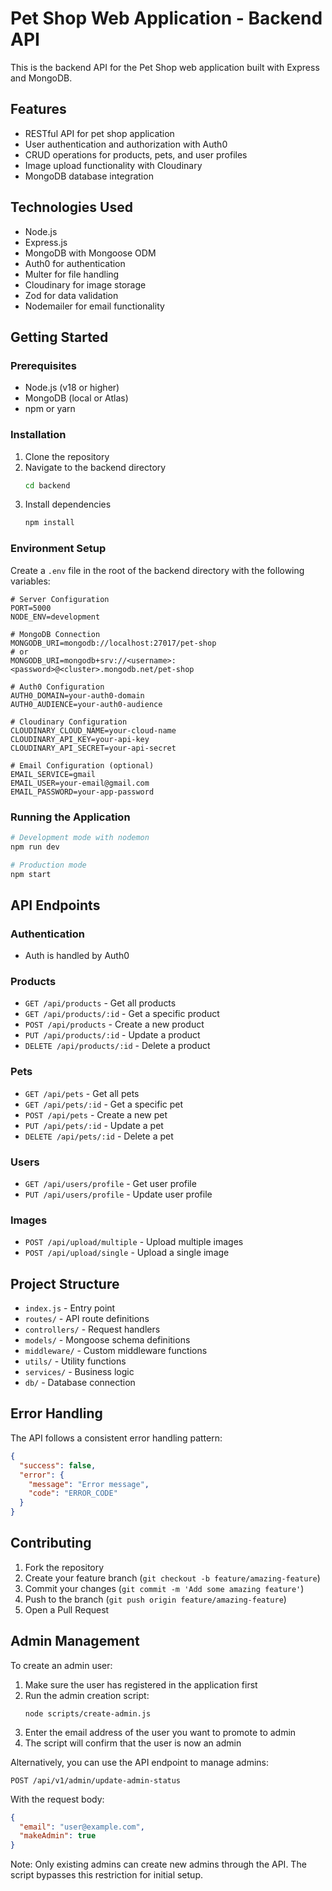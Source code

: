 # Pet Shop Web Application - Backend API

This is the backend API for the Pet Shop web application built with Express and MongoDB.

## Features

- RESTful API for pet shop application
- User authentication and authorization with Auth0
- CRUD operations for products, pets, and user profiles
- Image upload functionality with Cloudinary
- MongoDB database integration

## Technologies Used

- Node.js
- Express.js
- MongoDB with Mongoose ODM
- Auth0 for authentication
- Multer for file handling
- Cloudinary for image storage
- Zod for data validation
- Nodemailer for email functionality

## Getting Started

### Prerequisites

- Node.js (v18 or higher)
- MongoDB (local or Atlas)
- npm or yarn

### Installation

1. Clone the repository
2. Navigate to the backend directory
   ```bash
   cd backend
   ```
3. Install dependencies
   ```bash
   npm install
   ```

### Environment Setup

Create a `.env` file in the root of the backend directory with the following variables:

```
# Server Configuration
PORT=5000
NODE_ENV=development

# MongoDB Connection
MONGODB_URI=mongodb://localhost:27017/pet-shop
# or
MONGODB_URI=mongodb+srv://<username>:<password>@<cluster>.mongodb.net/pet-shop

# Auth0 Configuration
AUTH0_DOMAIN=your-auth0-domain
AUTH0_AUDIENCE=your-auth0-audience

# Cloudinary Configuration
CLOUDINARY_CLOUD_NAME=your-cloud-name
CLOUDINARY_API_KEY=your-api-key
CLOUDINARY_API_SECRET=your-api-secret

# Email Configuration (optional)
EMAIL_SERVICE=gmail
EMAIL_USER=your-email@gmail.com
EMAIL_PASSWORD=your-app-password
```

### Running the Application

```bash
# Development mode with nodemon
npm run dev

# Production mode
npm start
```

## API Endpoints

### Authentication

- Auth is handled by Auth0

### Products

- `GET /api/products` - Get all products
- `GET /api/products/:id` - Get a specific product
- `POST /api/products` - Create a new product
- `PUT /api/products/:id` - Update a product
- `DELETE /api/products/:id` - Delete a product

### Pets

- `GET /api/pets` - Get all pets
- `GET /api/pets/:id` - Get a specific pet
- `POST /api/pets` - Create a new pet
- `PUT /api/pets/:id` - Update a pet
- `DELETE /api/pets/:id` - Delete a pet

### Users

- `GET /api/users/profile` - Get user profile
- `PUT /api/users/profile` - Update user profile

### Images

- `POST /api/upload/multiple` - Upload multiple images
- `POST /api/upload/single` - Upload a single image

## Project Structure

- `index.js` - Entry point
- `routes/` - API route definitions
- `controllers/` - Request handlers
- `models/` - Mongoose schema definitions
- `middleware/` - Custom middleware functions
- `utils/` - Utility functions
- `services/` - Business logic
- `db/` - Database connection

## Error Handling

The API follows a consistent error handling pattern:

```json
{
  "success": false,
  "error": {
    "message": "Error message",
    "code": "ERROR_CODE"
  }
}
```

## Contributing

1. Fork the repository
2. Create your feature branch (`git checkout -b feature/amazing-feature`)
3. Commit your changes (`git commit -m 'Add some amazing feature'`)
4. Push to the branch (`git push origin feature/amazing-feature`)
5. Open a Pull Request 

## Admin Management

To create an admin user:

1. Make sure the user has registered in the application first
2. Run the admin creation script:
   ```
   node scripts/create-admin.js
   ```
3. Enter the email address of the user you want to promote to admin
4. The script will confirm that the user is now an admin

Alternatively, you can use the API endpoint to manage admins:

```
POST /api/v1/admin/update-admin-status
```

With the request body:
```json
{
  "email": "user@example.com",
  "makeAdmin": true
}
```

Note: Only existing admins can create new admins through the API. The script bypasses this restriction for initial setup. 